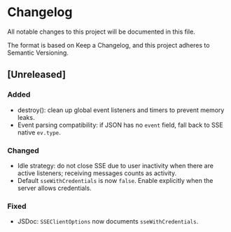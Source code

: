 # Changelog

All notable changes to this project will be documented in this file.

The format is based on Keep a Changelog, and this project adheres to Semantic Versioning.

## [Unreleased]
### Added
- destroy(): clean up global event listeners and timers to prevent memory leaks.
- Event parsing compatibility: if JSON has no `event` field, fall back to SSE native `ev.type`.

### Changed
- Idle strategy: do not close SSE due to user inactivity when there are active listeners; receiving messages counts as activity.
- Default `sseWithCredentials` is now `false`. Enable explicitly when the server allows credentials.

### Fixed
- JSDoc: `SSEClientOptions` now documents `sseWithCredentials`.

